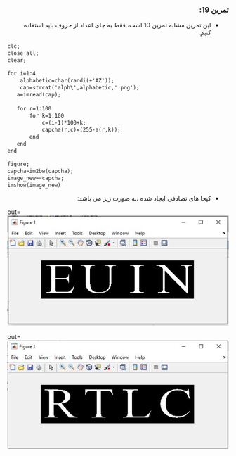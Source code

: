 <div dir ="rtl">

###  تمرین 19:<br/>

  
*  این تمرین مشابه تمرین 10 است، فقط به جای اعداد از حروف باید استفاده کنیم. <br/>   
 
</div>





```
clc;
close all;
clear;
```

```
for i=1:4
    alphabetic=char(randi(+'AZ'));
    cap=strcat('alph\',alphabetic,'.png');
   a=imread(cap);
   
   for r=1:100
       for k=1:100
           c=(i-1)*100+k;
           capcha(r,c)=(255-a(r,k));
       end
   end    
end 
```

```
figure;
capcha=im2bw(capcha);
image_new=~capcha;
imshow(image_new)
```




<div dir ="rtl">



  
*  کپچا های تصادفی ایجاد شده ،به صورت زیر می باشد:<br/>   
 
</div>





out=![out](tt19.JPG )

out=![out](tt191.JPG )
